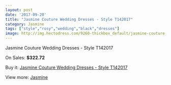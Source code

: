 ```yaml
---
layout: post
date: '2017-09-20'
title: "Jasmine Couture Wedding Dresses - Style T142017"
category: Jasmine
tags: ["style","rosy","wedding","black","dresses"]
image: http://img.hectodress.com/9260-thickbox_default/jasmine-couture-wedding-dresses-style-t142013.jpg
---
```

Jasmine Couture Wedding Dresses - Style T142017

On Sales: **$322.72**
<a href="https://www.hectodress.com/jasmine/4697-jasmine-couture-wedding-dresses-style-t142013.html"><amp-img layout="responsive" width="600" height="600" src="//img.hectodress.com/9260-thickbox_default/jasmine-couture-wedding-dresses-style-t142013.jpg" alt="Jasmine Couture Wedding Dresses - Style T142017 0" /></a>
<a href="https://www.hectodress.com/jasmine/4697-jasmine-couture-wedding-dresses-style-t142013.html"><amp-img layout="responsive" width="600" height="600" src="//img.hectodress.com/9262-thickbox_default/jasmine-couture-wedding-dresses-style-t142013.jpg" alt="Jasmine Couture Wedding Dresses - Style T142017 1" /></a>
<a href="https://www.hectodress.com/jasmine/4697-jasmine-couture-wedding-dresses-style-t142013.html"><amp-img layout="responsive" width="600" height="600" src="//img.hectodress.com/9261-thickbox_default/jasmine-couture-wedding-dresses-style-t142013.jpg" alt="Jasmine Couture Wedding Dresses - Style T142017 2" /></a>

Buy it: [Jasmine Couture Wedding Dresses - Style T142017](https://www.hectodress.com/jasmine/4697-jasmine-couture-wedding-dresses-style-t142013.html "Jasmine Couture Wedding Dresses - Style T142017")

View more: [Jasmine](https://www.hectodress.com/79-jasmine "Jasmine")